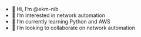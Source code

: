- 👋 Hi, I’m @ekm-nib
- 👀 I’m interested in network automation
- 🌱 I’m currently learning Python and AWS
- 💞️ I’m looking to collaborate on network automation


<!---
ekm-nib/ekm-nib is a ✨ special ✨ repository because its `README.md` (this file) appears on your GitHub profile.
You can click the Preview link to take a look at your changes.
--->
